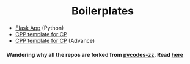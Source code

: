 <h1 align=center>Boilerplates</h1>

<p>

- [Flask App](flask.py) 
(Python)
- [CPP template for CP](cp_cpp_basic.cpp)
- [CPP template for CP](cp_cpp_advance.cpp) 
(Advance)

</p>

#### Wandering why all the repos are forked from <b>[pvcodes-zz](https://github.com/pvcodes-zz)</b>. Read [here](https://github.com/pvcodes/github-repo-cloner#where-did-the-idea-came-from)